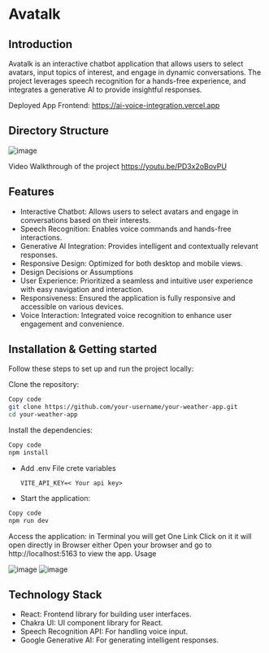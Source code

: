 # Avatalk
## Introduction
Avatalk is an interactive chatbot application that allows users to select avatars, input topics of interest, and engage in dynamic conversations. The project leverages speech recognition for a hands-free experience, and integrates a generative AI to provide insightful responses.

Deployed App
Frontend: https://ai-voice-integration.vercel.app
## Directory Structure
![image](https://github.com/user-attachments/assets/da43db4f-920c-4fd1-a809-888647498079)


Video Walkthrough of the project
https://youtu.be/PD3x2oBovPU


## Features
- Interactive Chatbot: Allows users to select avatars and engage in conversations based on their interests.
- Speech Recognition: Enables voice commands and hands-free interactions.
- Generative AI Integration: Provides intelligent and contextually relevant responses.
- Responsive Design: Optimized for both desktop and mobile views.
- Design Decisions or Assumptions
- User Experience: Prioritized a seamless and intuitive user experience with easy navigation and interaction.
- Responsiveness: Ensured the application is fully responsive and accessible on various devices.
- Voice Interaction: Integrated voice recognition to enhance user engagement and convenience.

## Installation & Getting started
Follow these steps to set up and run the project locally:

Clone the repository:

```bash
Copy code
git clone https://github.com/your-username/your-weather-app.git
cd your-weather-app
```
Install the dependencies:

```bash
Copy code
npm install
```
- Add .env File crete variables
  ```
  VITE_API_KEY=< Your api key>
  ```
- Start the application:

```bash
Copy code
npm run dev
```
Access the application:
in Terminal you will get One Link Click on it it will open directly in Browser either Open your browser and go to http://localhost:5163 to view the app.
Usage

![image](https://github.com/user-attachments/assets/2223e5db-9646-45a4-9ac9-93f5e610576d)
![image](https://github.com/user-attachments/assets/fc2be899-336d-4daf-9aef-42e8bc725438)

## Technology Stack
- React: Frontend library for building user interfaces.
- Chakra UI: UI component library for React.
- Speech Recognition API: For handling voice input.
- Google Generative AI: For generating intelligent responses.
